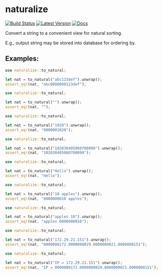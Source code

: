 # naturalize

[![Build Status](https://travis-ci.org/perdumonocle/naturalize.svg)](https://travis-ci.org/perdumonocle/naturalize)
[![Latest Version](https://img.shields.io/crates/v/naturalize.svg)](https://crates.io/crates/naturalize)
[![Docs](https://docs.rs/naturalize/badge.svg)](https://docs.rs/naturalize)

Convert a string to a convenient view for natural sorting.

E.g., output string may be stored into database for ordering by.

## Examples:

```rust
use naturalize::to_natural;

let nat = to_natural("abc123def").unwrap();
assert_eq!(nat, "abc0000000123def");
```

```rust
use naturalize::to_natural;

let nat = to_natural("").unwrap();
assert_eq!(nat, "");
```

```rust
use naturalize::to_natural;

let nat = to_natural("1020").unwrap();
assert_eq!(nat, "0000001020");
```

```rust
use naturalize::to_natural;

let nat = to_natural("102030405060708090").unwrap();
assert_eq!(nat, "102030405060708090");
```

```rust
use naturalize::to_natural;

let nat = to_natural("Hello").unwrap();
assert_eq!(nat, "Hello");
```

```rust
use naturalize::to_natural;

let nat = to_natural("10 apples").unwrap();
assert_eq!(nat, "0000000010 apples");
```

```rust
use naturalize::to_natural;

let nat = to_natural("apples 10").unwrap();
assert_eq!(nat, "apples 0000000010");
```

```rust
use naturalize::to_natural;

let nat = to_natural("172.29.21.151").unwrap();
assert_eq!(nat, "0000000172.0000000029.0000000021.0000000151");
```

```rust
use naturalize::to_natural;

let nat = to_natural("IP = 172.29.21.151").unwrap();
assert_eq!(nat, "IP = 0000000172.0000000029.0000000021.0000000151");
```
